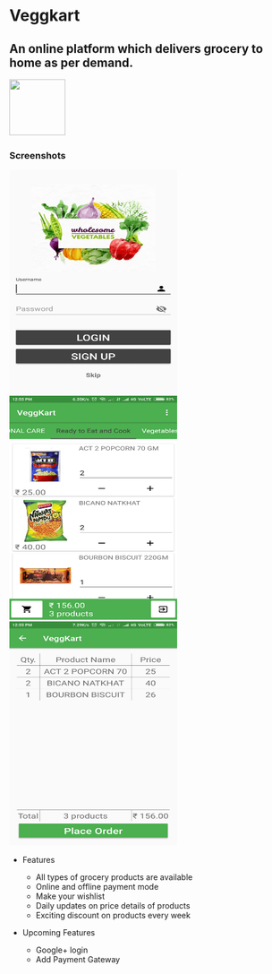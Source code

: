 # Veggkart
## An online platform which delivers grocery to home as per demand.
<img src="http://www.free-icons-download.net/images/shopping-cart-logo-icon-74183.png" width="100" height="100"/>

### Screenshots
<img src="https://raw.githubusercontent.com/Dex1019/Veggkart/master/screenshot/1.png" width="300" height="400"/>
<img src="https://raw.githubusercontent.com/Dex1019/Veggkart/master/screenshot/2.png" width="300" height="400"/>
<img src="https://raw.githubusercontent.com/Dex1019/Veggkart/master/screenshot/3.png" width="300" height="400"/>

+ Features
  - All types of grocery products are available
  - Online and offline payment mode
  - Make your wishlist
  - Daily updates on price details of products
  - Exciting discount on products every week
  
+ Upcoming Features
  - Google+ login 
  - Add Payment Gateway
 
